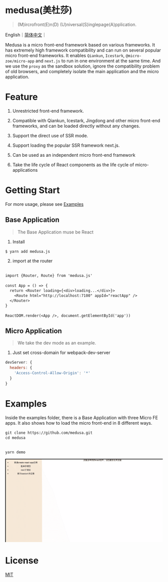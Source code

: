 # medusa(美杜莎)

> (M)ircrofront(E)n(D) (U)niversal(S)inglepage(A)pplication.

English｜[简体中文](./README_zh.md)｜

Medusa is a micro front-end framework based on various frameworks. It has extremely high framework compatibility and can run on several popular micro front-end frameworks. It enables `Qiankun`, `Icestark`, `@micro-zoe/micro-app` and `next.js` to run in one environment at the same time. And we use the `proxy` as the sandbox solution, ignore the compatibility problem of old browsers, and completely isolate the main application and the micro application.

# Feature

1. Unrestricted front-end framework.

2. Compatible with Qiankun, Icestark, Jingdong and other micro front-end frameworks, and can be loaded directly without any changes.

3. Support the direct use of SSR mode.

4. Support loading the popular SSR framework next.js.

5. Can be used as an independent micro front-end framework

6. Take the life cycle of React components as the life cycle of micro-applications

# Getting Start

For more usage, please see [Examples](./examples)

## Base Application

> The Base Application muse be React

1. Install

```shell
$ yarn add medusa.js 
```

2. import at the router

```tsx

import {Router, Route} from 'medusa.js'

const App = () => {
  return <Router loading={<div>loading...</div>}>
    <Route html="http://localhost:7100" appId="reactApp" />
  </Router>
}

ReactDOM.render(<App />, document.getElementById('app'))

```

## Micro Application

> We take the dev mode as an example.

1. Just set cross-domain for webpack-dev-server

```js
devServer: {
  headers: {
    'Access-Control-Allow-Origin': '*'
  }
}

```

# Examples

Inside the examples folder, there is a Base Application with three Micro FE apps. It also shows how to load the micro front-end in 8 different ways. 


```shell
git clone https://github.com/medusa.git
cd medusa
```

```shell

yarn demo

```

![](./examples/demo.gif)

# License
[MIT](./LICENSE)
